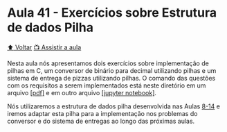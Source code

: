 # Aula 41 - Exercícios sobre Estrutura de dados Pilha

[:arrow_up: Voltar](https://github.com/Geofisicando/C-orientado-a-testes#%C3%ADndice)
[:tv: Assistir a aula](https://youtu.be/_WESpYgqVhY)

Nesta aula nós apresentamos dois exercícios sobre implementação de pilhas em C, um conversor de binário para decimal utilizando pilhas e um
sistema de entrega de pizzas utilizando pilhas. O comando das questões com os requisitos a serem implementados está neste diretório em um arquivo [[pdf]](https://github.com/Geofisicando/C-orientado-a-testes/blob/main/exemplos/exercicios_pilha/Exercicios_pilha.pdf) e em outro arquivo [[jupyter notebook]](https://github.com/Geofisicando/C-orientado-a-testes/blob/main/exemplos/exercicios_pilha/Exercicio_sistema_entrega_pizzas.ipynb).

Nós utilizaremos a estrutura de dados pilha desenvolvida nas Aulas [8-14](https://github.com/Geofisicando/C-orientado-a-testes#desenvolvimento-de-uma-pilha-com-tdd) e iremos adaptar esta pilha para a implementação nos problemas do conversor e do sistema de entregas ao longo das próximas aulas.
